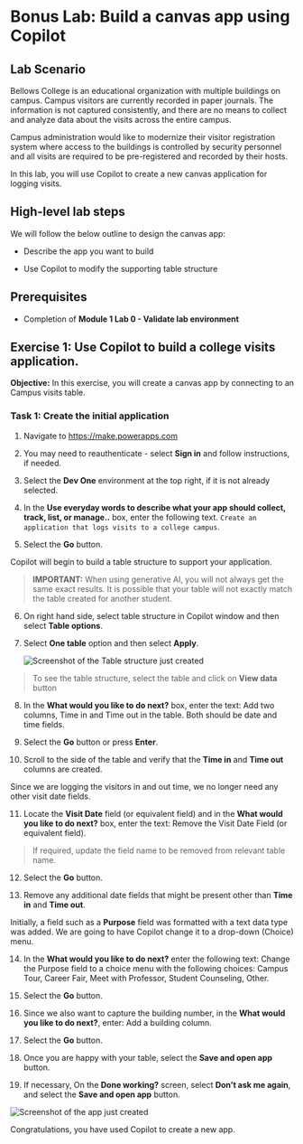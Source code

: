 # Bonus Lab: Build a canvas app using Copilot

## Lab Scenario

Bellows College is an educational organization with multiple buildings on campus. Campus visitors are currently recorded in paper journals. The information is not captured consistently, and there are no means to collect and analyze data about the visits across the entire campus.

Campus administration would like to modernize their visitor registration system where access to the buildings is controlled by security personnel and all visits are required to be pre-registered and recorded by their hosts.

In this lab, you will use Copilot to create a new canvas application for logging visits. 

## High-level lab steps

We will follow the below outline to design the canvas app:

- Describe the app you want to build

- Use Copilot to modify the supporting table structure

 ## Prerequisites

- Completion of **Module 1 Lab 0 - Validate lab environment**

## Exercise 1: Use Copilot to build a college visits application.

**Objective:** In this exercise, you will create a canvas app by connecting to an Campus visits table.

### Task 1: Create the initial application

1. Navigate to https://make.powerapps.com

2. You may need to reauthenticate - select **Sign in** and follow instructions, if needed.

3. Select the **Dev One** environment at the top right, if it is not already selected.

4. In the **Use everyday words to describe what your app should collect, track, list, or manage..** box, enter the following text. `Create an application that logs visits to a college campus`. 

5. Select the **Go** button.

Copilot will begin to build a table structure to support your application. 

> **IMPORTANT:** 
> When using generative AI, you will not always get the same exact results. It is possible that your table will not exactly match the table created for another student. 

6. On right hand side, select table structure in Copilot window and then select **Table options**.

7. Select **One table** option and then select **Apply**.
 
    ![Screenshot of the Table structure just created](media/bonus-lab-tablestr.png)


> To see the table structure, select the table and click on **View data** button 

8. In the **What would you like to do next?** box, enter the text: Add two columns, Time in and Time out in the table. Both should be date and time fields. 

9. Select the **Go** button or press **Enter**. 

10. Scroll to the side of the table and verify that the **Time in** and **Time out** columns are created. 

Since we are logging the visitors in and out time, we no longer need any other visit date fields. 

11. Locate the **Visit Date** field (or equivalent field) and in the **What would you like to do next?** box, enter the text: Remove the Visit Date Field (or equivalent field). 

>If required, update the field name to be removed from relevant table name.

12. Select the **Go** button. 

13. Remove any additional date fields that might be present other than **Time in** and **Time out**. 

Initially, a field such as a **Purpose** field was formatted with a text data type was added. We are going to have Copilot change it to a drop-down (Choice) menu. 

14. In the **What would you like to do next?** enter the following text: Change the Purpose field to a choice menu with the following choices: Campus Tour, Career Fair, Meet with Professor, Student Counseling, Other. 

15. Select the **Go** button. 

16. Since we also want to capture the building number, in the **What would you like to do next?**, enter: Add a building column. 

17. Select the **Go** button. 

18. Once you are happy with your table, select the **Save and open app** button. 

19. If necessary, On the **Done working?** screen, select **Don’t ask me again**, and select the **Save and open app** button. 

![Screenshot of the app just created](media/bonus-lab-copilot-02.png)

Congratulations, you have used Copilot to create a new app. 
